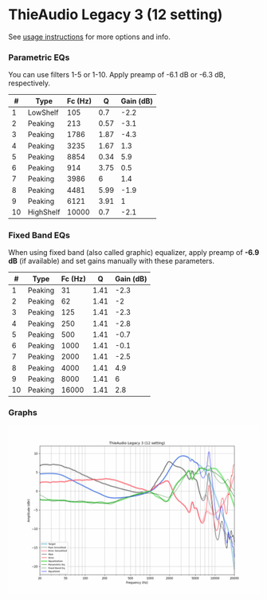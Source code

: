 # ThieAudio Legacy 3 (12 setting)
See [usage instructions](https://github.com/jaakkopasanen/AutoEq#usage) for more options and info.

### Parametric EQs
You can use filters 1-5 or 1-10. Apply preamp of -6.1 dB or -6.3 dB, respectively.

|   # | Type      |   Fc (Hz) |    Q |   Gain (dB) |
|-----|-----------|-----------|------|-------------|
|   1 | LowShelf  |       105 | 0.7  |        -2.2 |
|   2 | Peaking   |       213 | 0.57 |        -3.1 |
|   3 | Peaking   |      1786 | 1.87 |        -4.3 |
|   4 | Peaking   |      3235 | 1.67 |         1.3 |
|   5 | Peaking   |      8854 | 0.34 |         5.9 |
|   6 | Peaking   |       914 | 3.75 |         0.5 |
|   7 | Peaking   |      3986 | 6    |         1.4 |
|   8 | Peaking   |      4481 | 5.99 |        -1.9 |
|   9 | Peaking   |      6121 | 3.91 |         1   |
|  10 | HighShelf |     10000 | 0.7  |        -2.1 |

### Fixed Band EQs
When using fixed band (also called graphic) equalizer, apply preamp of **-6.9 dB** (if available) and set gains manually with these parameters.

|   # | Type    |   Fc (Hz) |    Q |   Gain (dB) |
|-----|---------|-----------|------|-------------|
|   1 | Peaking |        31 | 1.41 |        -2.3 |
|   2 | Peaking |        62 | 1.41 |        -2   |
|   3 | Peaking |       125 | 1.41 |        -2.3 |
|   4 | Peaking |       250 | 1.41 |        -2.8 |
|   5 | Peaking |       500 | 1.41 |        -0.7 |
|   6 | Peaking |      1000 | 1.41 |        -0.1 |
|   7 | Peaking |      2000 | 1.41 |        -2.5 |
|   8 | Peaking |      4000 | 1.41 |         4.9 |
|   9 | Peaking |      8000 | 1.41 |         6   |
|  10 | Peaking |     16000 | 1.41 |         2.8 |

### Graphs
![](./ThieAudio%20Legacy%203%20(12%20setting).png)

